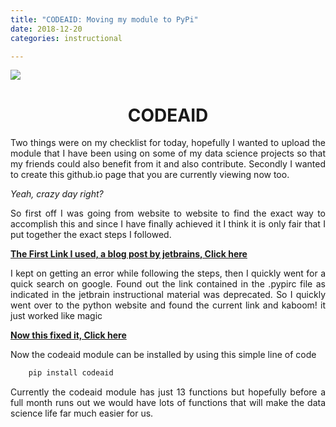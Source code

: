 ```yaml
---
title: "CODEAID: Moving my module to PyPi"
date: 2018-12-20
categories: instructional

---
```

![](https://pypi.org/static/images/logo-large.72ad8bf1.svg)



<div style="text-align:center"> 

# CODEAID
</div>

<div style="text-align:justify"> 
Two things were on my checklist for today, hopefully I wanted
to upload the module that I have been using on some of my data
science projects so that my friends could also benefit from it
and also contribute. Secondly I wanted to create this github.io
page that you are currently viewing now too. 

*Yeah, crazy day right?*
</div>
<div style="text-align: justify">  
So first off I was going from website to website to find the 
exact way to accomplish this and since I have finally achieved it
I think it is only fair that I put together the exact steps I 
followed.
</div>

<!--more-->

[**The First Link I used, a blog post by jetbrains, Click here**](https://blog.jetbrains.com/pycharm/2017/05/how-to-publish-your-package-on-pypi/)
<div style="text-align: justify">  
I kept on getting an error while following the steps, then I quickly 
went for a quick search on google. 
Found out the link contained in the .pypirc file as indicated in the jetbrain instructional material was deprecated. So I quickly went over to the python
website and found the current link and kaboom! it just worked like magic

</div>

[**Now this fixed it, Click here**](https://packaging.python.org/guides/migrating-to-pypi-org/)

Now the codeaid module can be installed by using this simple line of code

```python
    pip install codeaid
```
<div style="text-align: justify">  
Currently the codeaid module has just 13 functions but hopefully before a
full month runs out we would have lots of functions that will make
the data science life far much easier for us. 
</div>